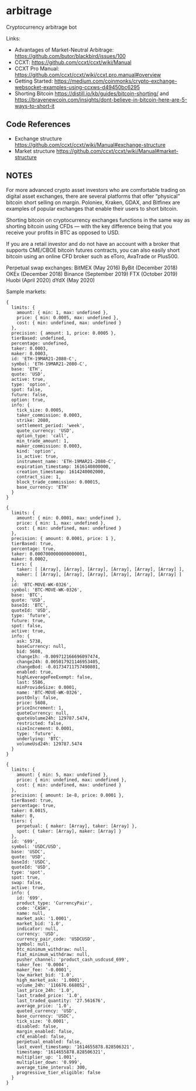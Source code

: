 # arbitrage
Cryptocurrency arbitrage bot

Links:
* Advantages of Market-Neutral Arbitrage: https://github.com/butor/blackbird/issues/100
* CCXT: https://github.com/ccxt/ccxt/wiki/Manual
* CCXT Pro Manual: https://github.com/ccxt/ccxt/wiki/ccxt.pro.manual#overview
* Getting Started: https://medium.com/coinmonks/crypto-exchange-websocket-examples-using-ccxws-d49450bc6295
* Shorting Bitcoin https://distill.io/kb/guides/bitcoin-shorting/ and https://bravenewcoin.com/insights/dont-believe-in-bitcoin-here-are-5-ways-to-short-it

## Code References
* Exchange structure https://github.com/ccxt/ccxt/wiki/Manual#exchange-structure
* Market structure https://github.com/ccxt/ccxt/wiki/Manual#market-structure

## NOTES
For more advanced crypto asset investors who are comfortable trading on digital asset exchanges, there are several platforms that offer “physical” bitcoin short selling on margin. Poloniex, Kraken, GDAX, and Bitfinex are examples of popular exchanges that enable their users to short bitcoin.

Shorting bitcoin on cryptocurrency exchanges functions in the same way as shorting bitcoin using CFDs — with the key difference being that you receive your profits in BTC as opposed to USD.

If you are a retail investor and do not have an account with a broker that supports CME/CBOE bitcoin futures contracts, you can also easily short bitcoin using an online CFD broker such as eToro, AvaTrade or Plus500.

Perpetual swap exchanges:
BitMEX (May 2016)
ByBit (December 2018)
OKEx (December 2018)
Binance (September 2019)
FTX (October 2019)
Huobi (April 2020)
dYdX (May 2020)

Sample markets:
```
{
  limits: {
    amount: { min: 1, max: undefined },
    price: { min: 0.0005, max: undefined },
    cost: { min: undefined, max: undefined }
  },
  precision: { amount: 1, price: 0.0005 },
  tierBased: undefined,
  percentage: undefined,
  taker: 0.0003,
  maker: 0.0003,
  id: 'ETH-19MAR21-2080-C',
  symbol: 'ETH-19MAR21-2080-C',
  base: 'ETH',
  quote: 'USD',
  active: true,
  type: 'option',
  spot: false,
  future: false,
  option: true,
  info: {
    tick_size: 0.0005,
    taker_commission: 0.0003,
    strike: 2080,
    settlement_period: 'week',
    quote_currency: 'USD',
    option_type: 'call',
    min_trade_amount: 1,
    maker_commission: 0.0003,
    kind: 'option',
    is_active: true,
    instrument_name: 'ETH-19MAR21-2080-C',
    expiration_timestamp: 1616140800000,
    creation_timestamp: 1614240002000,
    contract_size: 1,
    block_trade_commission: 0.00015,
    base_currency: 'ETH'
  }
}

{
  limits: {
    amount: { min: 0.0001, max: undefined },
    price: { min: 1, max: undefined },
    cost: { min: undefined, max: undefined }
  },
  precision: { amount: 0.0001, price: 1 },
  tierBased: true,
  percentage: true,
  taker: 0.0007000000000000001,
  maker: 0.0002,
  tiers: {
    taker: [ [Array], [Array], [Array], [Array], [Array], [Array] ],
    maker: [ [Array], [Array], [Array], [Array], [Array], [Array] ]
  },
  id: 'BTC-MOVE-WK-0326',
  symbol: 'BTC-MOVE-WK-0326',
  base: 'BTC',
  quote: 'USD',
  baseId: 'BTC',
  quoteId: 'USD',
  type: 'future',
  future: true,
  spot: false,
  active: true,
  info: {
    ask: 5738,
    baseCurrency: null,
    bid: 5608,
    change1h: -0.009712166696097474,
    change24h: 0.005017921146953405,
    changeBod: -0.01734711757490801,
    enabled: true,
    highLeverageFeeExempt: false,
    last: 5586,
    minProvideSize: 0.0001,
    name: 'BTC-MOVE-WK-0326',
    postOnly: false,
    price: 5608,
    priceIncrement: 1,
    quoteCurrency: null,
    quoteVolume24h: 129787.5474,
    restricted: false,
    sizeIncrement: 0.0001,
    type: 'future',
    underlying: 'BTC',
    volumeUsd24h: 129787.5474
  }
}

{
  limits: {
    amount: { min: 5, max: undefined },
    price: { min: undefined, max: undefined },
    cost: { min: undefined, max: undefined }
  },
  precision: { amount: 1e-8, price: 0.0001 },
  tierBased: true,
  percentage: true,
  taker: 0.0015,
  maker: 0,
  tiers: {
    perpetual: { maker: [Array], taker: [Array] },
    spot: { taker: [Array], maker: [Array] }
  },
  id: '699',
  symbol: 'USDC/USD',
  base: 'USDC',
  quote: 'USD',
  baseId: 'USDC',
  quoteId: 'USD',
  type: 'spot',
  spot: true,
  swap: false,
  active: true,
  info: {
    id: '699',
    product_type: 'CurrencyPair',
    code: 'CASH',
    name: null,
    market_ask: '1.0001',
    market_bid: '1.0',
    indicator: null,
    currency: 'USD',
    currency_pair_code: 'USDCUSD',
    symbol: null,
    btc_minimum_withdraw: null,
    fiat_minimum_withdraw: null,
    pusher_channel: 'product_cash_usdcusd_699',
    taker_fee: '0.0004',
    maker_fee: '-0.0001',
    low_market_bid: '1.0',
    high_market_ask: '1.0001',
    volume_24h: '116676.668052',
    last_price_24h: '1.0',
    last_traded_price: '1.0',
    last_traded_quantity: '27.561676',
    average_price: '1.0',
    quoted_currency: 'USD',
    base_currency: 'USDC',
    tick_size: '0.0001',
    disabled: false,
    margin_enabled: false,
    cfd_enabled: false,
    perpetual_enabled: false,
    last_event_timestamp: '1614655878.828506321',
    timestamp: '1614655878.828506321',
    multiplier_up: '1.001',
    multiplier_down: '0.999',
    average_time_interval: 300,
    progressive_tier_eligible: false
  }
}
```